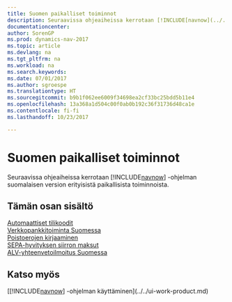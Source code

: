 ```yaml
---
title: Suomen paikalliset toiminnot
description: Seuraavissa ohjeaiheissa kerrotaan [!INCLUDE[navnow](../../includes/navnow_md.md)] -ohjelman suomalaisen version paikallisista toiminnoista.
documentationcenter: 
author: SorenGP
ms.prod: dynamics-nav-2017
ms.topic: article
ms.devlang: na
ms.tgt_pltfrm: na
ms.workload: na
ms.search.keywords: 
ms.date: 07/01/2017
ms.author: sgroespe
ms.translationtype: HT
ms.sourcegitcommit: b9b1f062ee6009f34698ea2cf33bc25bdd5b11e4
ms.openlocfilehash: 13a368a1d504c00f0ab0b192c36f31736d48ca1e
ms.contentlocale: fi-fi
ms.lasthandoff: 10/23/2017

---
```

# <a name="finland-local-functionality"></a>Suomen paikalliset toiminnot
Seuraavissa ohjeaiheissa kerrotaan [!INCLUDE[navnow](../../includes/navnow_md.md)] -ohjelman suomalaisen version erityisistä paikallisista toiminnoista.  

## <a name="in-this-section"></a>Tämän osan sisältö  
 [Automaattiset tilikoodit](automatic-account-codes.md)  
  [Verkkopankkitoiminta Suomessa](electronic-banking-in-finland.md)  
  [Poistoerojen kirjaaminen](posting-depreciation-differences.md)  
  [SEPA-hyvityksen siirron maksut](sepa-credit-transfer-payments.md)  
  [ALV-yhteenvetoilmoitus Suomessa](vat-vies-declaration-in-finland.md)

## <a name="see-also"></a>Katso myös
[[!INCLUDE[navnow](../../includes/navnow_md.md)] -ohjelman käyttäminen](../../ui-work-product.md)     

